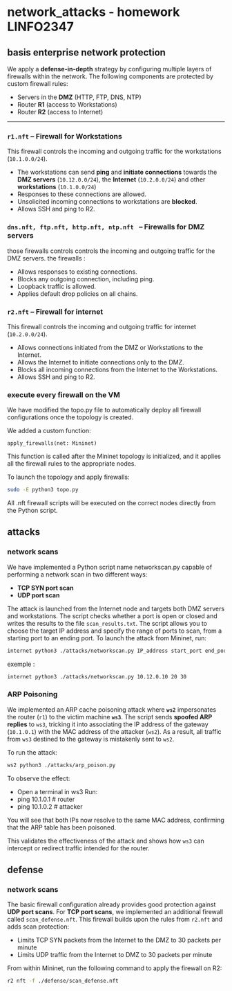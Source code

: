 # network_attacks - homework LINFO2347
## basis enterprise network protection

We apply a **defense-in-depth** strategy by configuring multiple layers of firewalls within the network. The following components are protected by custom firewall rules:

* Servers in the **DMZ** (HTTP, FTP, DNS, NTP)
* Router **R1** (access to Workstations)
* Router **R2** (access to Internet)

---

### `r1.nft` – Firewall for Workstations 

This firewall controls the incoming and outgoing traffic for the workstations (`10.1.0.0/24`).

* The workstations can send **ping** and **initiate connections** towards the **DMZ servers** (`10.12.0.0/24`), the **Internet** (`10.2.0.0/24`) and other **workstations** (`10.1.0.0/24`)
* Responses to these connections are allowed.
* Unsolicited incoming connections to workstations are **blocked**.
*  Allows SSH and ping to R2.


### `dns.nft, ftp.nft, http.nft, ntp.nft ` – Firewalls for DMZ servers

those firewalls controls controls the incoming and outgoing traffic for the DMZ servers.
the firewalls :
* Allows responses to existing connections.
* Blocks any outgoing connection, including ping.
* Loopback traffic is allowed.
* Applies default drop policies on all chains.

### `r2.nft` – Firewall for internet
This firewall controls the incoming and outgoing traffic for internet (`10.2.0.0/24`).

* Allows connections initiated from the DMZ or Workstations to the Internet.
* Allows the Internet to initiate connections only to the DMZ.
* Blocks all incoming connections from the Internet to the Workstations.
* Allows SSH and ping to R2.


### execute every firewall on the VM

We have modified the topo.py file to automatically deploy all firewall configurations once the topology is created.

We added a custom function:
```
apply_firewalls(net: Mininet)
```
This function is called after the Mininet topology is initialized, and it applies all the firewall rules to the appropriate nodes.

To launch the topology and apply firewalls:
```bash
sudo -E python3 topo.py
```
All .nft firewall scripts will be executed on the correct nodes directly from the Python script.

## attacks

### network scans

We have implemented a Python script name networkscan.py capable of performing a network scan in two different ways:

- **TCP SYN port scan**
- **UDP port scan**

The attack is launched from the Internet node and targets both DMZ servers and workstations. The script checks whether a port is open or closed and writes the results to the file `scan_results.txt`. The script allows you to choose the target IP address and specify the range of ports to scan, from a starting port to an ending port.
To launch the attack from Mininet, run:
```bash
internet python3 ./attacks/networkscan.py IP_address start_port end_port
```
exemple :
```bash
internet python3 ./attacks/networkscan.py 10.12.0.10 20 30
```

### ARP Poisoning

We implemented an ARP cache poisoning attack where **`ws2`** impersonates the router (`r1`) to the victim machine **`ws3`**. The script sends **spoofed ARP replies** to `ws3`, tricking it into associating the IP address of the gateway (`10.1.0.1`) with the MAC address of the attacker (`ws2`). As a result, all traffic from `ws3` destined to the gateway is mistakenly sent to `ws2`.

To run the attack:
```bash
ws2 python3 ./attacks/arp_poison.py
```
To observe the effect:
* Open a terminal in ws3
Run:
* ping 10.1.0.1  # router
* ping 10.1.0.2  # attacker

You will see that both IPs now resolve to the same MAC address, confirming that the ARP table has been poisoned.

This validates the effectiveness of the attack and shows how `ws3` can intercept or redirect traffic intended for the router.
## defense 
### network scans
The basic firewall configuration already provides good protection against **UDP port scans**. For **TCP port scans**, we implemented an additional firewall called `scan_defense.nft`.
This firewall builds upon the rules from `r2.nft` and adds scan protection:
* Limits TCP SYN packets from the Internet to the DMZ to 30 packets per minute
* Limits UDP traffic from the Internet to DMZ to 30 packets per minute

From within Mininet, run the following command to apply the firewall on R2:
```bash
r2 nft -f ./defense/scan_defense.nft
```






